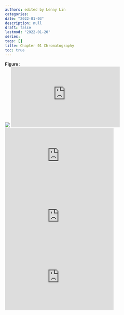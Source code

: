 ```yaml
---
authors: edited by Lenny Lin
categories: 
date: "2022-01-03"
description: null
draft: false
lastmod: "2022-01-20"
series: 
tags: []
title: Chapter 01 Chromatography
toc: true
---
```


<figcaption><b>Figure </b>: </figcaption>
<img src = "/docs/images/"/>



<!--more-->

<iframe width="360" height="200" src="https://www.youtube.com/embed/2QVCxK0QPeg" title="Tosoh Basics - What is chromatography?" frameborder="0" allow="accelerometer; autoplay; clipboard-write; encrypted-media; gyroscope; picture-in-picture" allowfullscreen></iframe>


<iframe width="360" height="200" src="https://www.youtube.com/embed/_CWtWeEN7is" title="Tosoh: Principles of Chromatography" frameborder="0" allow="accelerometer; autoplay; clipboard-write; encrypted-media; gyroscope; picture-in-picture" allowfullscreen></iframe>


<iframe width="360" height="200" src="https://www.youtube.com/embed/UAnoEpdq0xg" title="Tosoh: Mixed Mode Chromatography" frameborder="0" allow="accelerometer; autoplay; clipboard-write; encrypted-media; gyroscope; picture-in-picture" allowfullscreen></iframe>


<iframe width="360" height="200" src="https://www.youtube.com/embed/-ajxqELsCFM" title="Tosoh: Reversed Phase Chromatography" frameborder="0" allow="accelerometer; autoplay; clipboard-write; encrypted-media; gyroscope; picture-in-picture" allowfullscreen></iframe>


